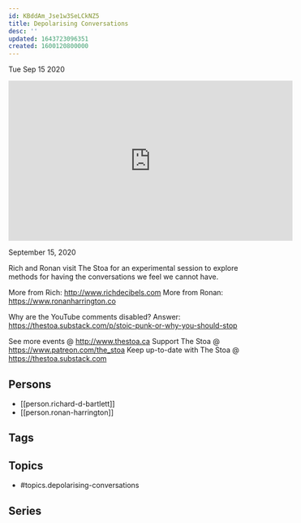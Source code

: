 ```yaml
---
id: KBddAm_Jse1w3SeLCkNZ5
title: Depolarising Conversations
desc: ''
updated: 1643723096351
created: 1600120800000
---
```





Tue Sep 15 2020

<iframe width="560" height="315" src="https://www.youtube.com/embed/8ZE_XnB_KYo" title="Depolarising Conversations w/ Richard D  Bartlett and Ronan Harrington" frameborder="0" allow="accelerometer; autoplay; clipboard-write; encrypted-media; gyroscope; picture-in-picture" allowfullscreen ></iframe>

September 15, 2020

Rich and Ronan visit The Stoa for an experimental session to explore methods for having the conversations we feel we cannot have.

More from Rich: http://www.richdecibels.com
More from Ronan: https://www.ronanharrington.co

Why are the YouTube comments disabled? Answer: https://thestoa.substack.com/p/stoic-punk-or-why-you-should-stop

See more events @ http://www.thestoa.ca
Support The Stoa @ https://www.patreon.com/the_stoa
Keep up-to-date with The Stoa @ https://thestoa.substack.com

## Persons

- [[person.richard-d-bartlett]]
- [[person.ronan-harrington]]

## Tags



## Topics

- #topics.depolarising-conversations

## Series



